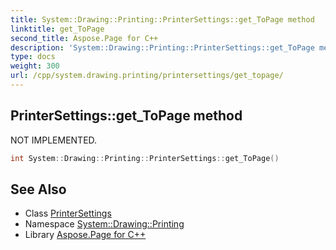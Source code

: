 ```yaml
---
title: System::Drawing::Printing::PrinterSettings::get_ToPage method
linktitle: get_ToPage
second_title: Aspose.Page for C++
description: 'System::Drawing::Printing::PrinterSettings::get_ToPage method. NOT IMPLEMENTED in C++.'
type: docs
weight: 300
url: /cpp/system.drawing.printing/printersettings/get_topage/
---
```

## PrinterSettings::get_ToPage method


NOT IMPLEMENTED.

```cpp
int System::Drawing::Printing::PrinterSettings::get_ToPage()
```


## See Also

* Class [PrinterSettings](../)
* Namespace [System::Drawing::Printing](../../)
* Library [Aspose.Page for C++](../../../)
